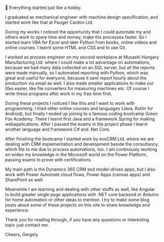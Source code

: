 🤔 Everything started just like a hobby.

I graduated as mechanical engineer with machine design specification, and started work like that at Pauger Cardon Ltd.

During my works I noticed the opportunity that I could automate my and others work to spare time and money, make the processes faster. So I started learn VBA for Excel and later Python from books, online videos and online courses. I learnt some HTML and CSS and to use Git.

I worked as process engineer on my second workplace at Musashi Hungary Manufacturing Ltd. where I could make a lot advantage on automations, because we had many data collected on an SQL server, but all the reports were made manually, so I automated reporting with Python, which was great and useful for everyone, because it sent report hourly about the production via email as well. I also made smaller applications to make our lifes easier, like file converters for measuring machines etc. Of course I write these programs after work in my free time first.

During these projects I noticed I like this and I want to work with programming. I tried other online courses and languages (Java, Kotlin for Android), but finally I ended up joining to a famous coding bootcamp Green Fox Academy. There I learnt first Java and a framework Spring for making webapplications. After I passed the exams in the project phase I learnt another language and framework C# and .Net Core.

After finishing the bootcamp I started work by evoCRM Ltd. where we are dealing with CRM implementation and development beside the consultancy, which fits to me due to process automations, too. I am continously working on widen my knowledge in the Microsoft world on the Power Platform, passing exams to prove with certifications.

My main path is the Dynamics 365 CRM and model-driven apps, but I also work with Power Automate cloud flows, Power Apps (canvas apps) and SharePoint as well.

Meanwhile I am learning and dealing with other stuffs as well, like Angular to build greater single page applications with .NET core backend or Arduino for home automation or other ideas to mention. I try to make some blog posts about some of these projects on this site to share knowledge and experience.

Thank you for reading through, if you have any questions or interesting topic just contact me.

Cheers,
Gergely

<!--
**koger23/koger23** is a ✨ _special_ ✨ repository because its `README.md` (this file) appears on your GitHub profile.

Here are some ideas to get you started:
- 👋 wave
- 🔭 I’m currently working on ...
- 🌱 I’m currently learning ...
- 👯 I’m looking to collaborate on ...
- 🤔 I’m looking for help with ...
- 💬 Ask me about ...
- 📫 How to reach me: ...
- 😄 Pronouns: ...
- ⚡ Fun fact: ...
-->
